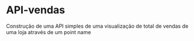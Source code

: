 # API-vendas
Construção de uma API simples de uma visualização de total de vendas de uma loja através de um point name 
